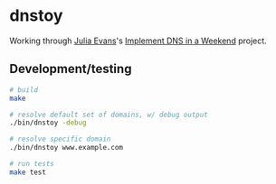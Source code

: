 # dnstoy

Working through [Julia Evans][]'s [Implement DNS in a Weekend][] project.

## Development/testing

```bash
# build
make

# resolve default set of domains, w/ debug output
./bin/dnstoy -debug

# resolve specific domain
./bin/dnstoy www.example.com

# run tests
make test
```

[Julia Evans]: https://twitter.com/b0rk
[Implement DNS in a Weekend]: https://implement-dns.wizardzines.com/

